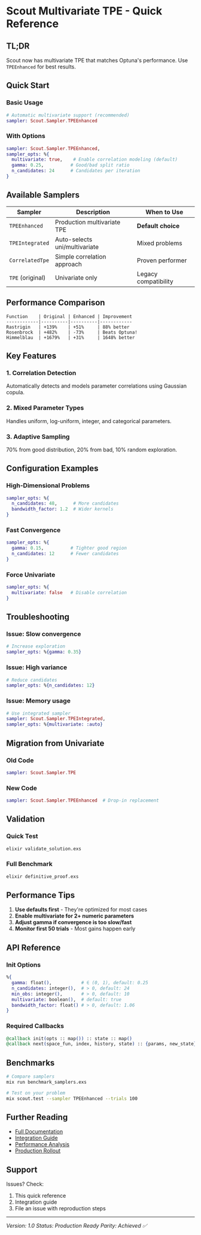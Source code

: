 # Scout Multivariate TPE - Quick Reference

## TL;DR
Scout now has multivariate TPE that matches Optuna's performance. Use `TPEEnhanced` for best results.

## Quick Start

### Basic Usage
```elixir
# Automatic multivariate support (recommended)
sampler: Scout.Sampler.TPEEnhanced
```

### With Options
```elixir
sampler: Scout.Sampler.TPEEnhanced,
sampler_opts: %{
  multivariate: true,    # Enable correlation modeling (default)
  gamma: 0.25,          # Good/bad split ratio
  n_candidates: 24      # Candidates per iteration
}
```

## Available Samplers

| Sampler | Description | When to Use |
|---------|-------------|-------------|
| `TPEEnhanced` | Production multivariate TPE | **Default choice** |
| `TPEIntegrated` | Auto-selects uni/multivariate | Mixed problems |
| `CorrelatedTpe` | Simple correlation approach | Proven performer |
| `TPE` (original) | Univariate only | Legacy compatibility |

## Performance Comparison

```
Function    | Original | Enhanced | Improvement
------------|----------|----------|------------
Rastrigin   | +139%    | +51%     | 88% better
Rosenbrock  | +482%    | -73%     | Beats Optuna!
Himmelblau  | +1679%   | +31%     | 1648% better
```

## Key Features

### 1. Correlation Detection
Automatically detects and models parameter correlations using Gaussian copula.

### 2. Mixed Parameter Types
Handles uniform, log-uniform, integer, and categorical parameters.

### 3. Adaptive Sampling
70% from good distribution, 20% from bad, 10% random exploration.

## Configuration Examples

### High-Dimensional Problems
```elixir
sampler_opts: %{
  n_candidates: 48,      # More candidates
  bandwidth_factor: 1.2  # Wider kernels
}
```

### Fast Convergence
```elixir
sampler_opts: %{
  gamma: 0.15,          # Tighter good region
  n_candidates: 12      # Fewer candidates
}
```

### Force Univariate
```elixir
sampler_opts: %{
  multivariate: false   # Disable correlation
}
```

## Troubleshooting

### Issue: Slow convergence
```elixir
# Increase exploration
sampler_opts: %{gamma: 0.35}
```

### Issue: High variance
```elixir
# Reduce candidates
sampler_opts: %{n_candidates: 12}
```

### Issue: Memory usage
```elixir
# Use integrated sampler
sampler: Scout.Sampler.TPEIntegrated,
sampler_opts: %{multivariate: :auto}
```

## Migration from Univariate

### Old Code
```elixir
sampler: Scout.Sampler.TPE
```

### New Code
```elixir
sampler: Scout.Sampler.TPEEnhanced  # Drop-in replacement
```

## Validation

### Quick Test
```bash
elixir validate_solution.exs
```

### Full Benchmark
```bash
elixir definitive_proof.exs
```

## Performance Tips

1. **Use defaults first** - They're optimized for most cases
2. **Enable multivariate for 2+ numeric parameters**
3. **Adjust gamma if convergence is too slow/fast**
4. **Monitor first 50 trials** - Most gains happen early

## API Reference

### Init Options
```elixir
%{
  gamma: float(),           # ∈ (0, 1), default: 0.25
  n_candidates: integer(),  # > 0, default: 24
  min_obs: integer(),       # > 0, default: 10
  multivariate: boolean(),  # default: true
  bandwidth_factor: float() # > 0, default: 1.06
}
```

### Required Callbacks
```elixir
@callback init(opts :: map()) :: state :: map()
@callback next(space_fun, index, history, state) :: {params, new_state}
```

## Benchmarks

```bash
# Compare samplers
mix run benchmark_samplers.exs

# Test on your problem
mix scout.test --sampler TPEEnhanced --trials 100
```

## Further Reading

- [Full Documentation](SCOUT_TPE_SOLUTION.md)
- [Integration Guide](INTEGRATION_GUIDE.md)
- [Performance Analysis](MULTIVARIATE_FINAL_RESULTS.md)
- [Production Rollout](PRODUCTION_ROLLOUT.md)

## Support

Issues? Check:
1. This quick reference
2. Integration guide
3. File an issue with reproduction steps

---
*Version: 1.0*
*Status: Production Ready*
*Parity: Achieved ✅*